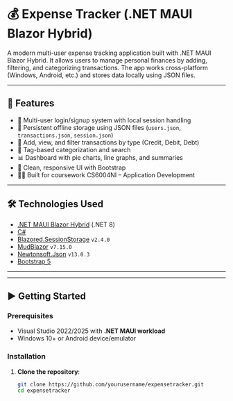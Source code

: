 # 💰 Expense Tracker (.NET MAUI Blazor Hybrid)

A modern multi-user expense tracking application built with .NET MAUI Blazor Hybrid. It allows users to manage personal finances by adding, filtering, and categorizing transactions. The app works cross-platform (Windows, Android, etc.) and stores data locally using JSON files.

---

## 🚀 Features

- 🔐 Multi-user login/signup system with local session handling
- 📂 Persistent offline storage using JSON files (`users.json`, `transactions.json`, `session.json`)
- 💸 Add, view, and filter transactions by type (Credit, Debit, Debt)
- 🧾 Tag-based categorization and search
- 📊 Dashboard with pie charts, line graphs, and summaries
- 📱 Clean, responsive UI with Bootstrap
- 🧑‍💻 Built for coursework CS6004NI – Application Development

---

## 🛠 Technologies Used

- [.NET MAUI Blazor Hybrid](https://learn.microsoft.com/en-us/dotnet/maui/) (.NET 8)
- [C#](https://docs.microsoft.com/en-us/dotnet/csharp/)
- [Blazored.SessionStorage](https://github.com/Blazored/SessionStorage) `v2.4.0`
- [MudBlazor](https://mudblazor.com/) `v7.15.0`
- [Newtonsoft.Json](https://www.newtonsoft.com/json) `v13.0.3`
- [Bootstrap 5](https://getbootstrap.com/)

---

---

## ▶️ Getting Started

### Prerequisites

- Visual Studio 2022/2025 with **.NET MAUI workload**
- Windows 10+ or Android device/emulator

### Installation

1. **Clone the repository**:
   ```bash
   git clone https://github.com/yourusername/expensetracker.git
   cd expensetracker
